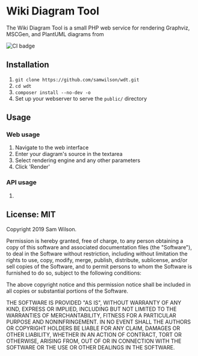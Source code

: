 Wiki Diagram Tool
=================

The Wiki Diagram Tool is a small PHP web service
for rendering Graphviz, MSCGen, and PlantUML diagrams
from 

![CI badge](https://github.com/samwilson/diagrams-service/workflows/CI/badge.svg)

## Installation

1. `git clone https://github.com/samwilson/wdt.git`
2. `cd wdt`
3. `composer install --no-dev -o`
4. Set up your webserver to serve the `public/` directory

## Usage

### Web usage

1. Navigate to the web interface
2. Enter your diagram's source in the textarea
3. Select rendering engine and any other parameters
4. Click 'Render'

### API usage

1. 

## License: MIT

Copyright 2019 Sam Wilson.

Permission is hereby granted, free of charge, to any person obtaining a copy of this software
and associated documentation files (the "Software"), to deal in the Software without
restriction, including without limitation the rights to use, copy, modify, merge, publish,
distribute, sublicense, and/or sell copies of the Software, and to permit persons to whom the
Software is furnished to do so, subject to the following conditions:

The above copyright notice and this permission notice shall be included in all copies or
substantial portions of the Software.

THE SOFTWARE IS PROVIDED "AS IS", WITHOUT WARRANTY OF ANY KIND, EXPRESS OR IMPLIED, INCLUDING
BUT NOT LIMITED TO THE WARRANTIES OF MERCHANTABILITY, FITNESS FOR A PARTICULAR PURPOSE AND
NONINFRINGEMENT. IN NO EVENT SHALL THE AUTHORS OR COPYRIGHT HOLDERS BE LIABLE FOR ANY CLAIM,
DAMAGES OR OTHER LIABILITY, WHETHER IN AN ACTION OF CONTRACT, TORT OR OTHERWISE, ARISING FROM,
OUT OF OR IN CONNECTION WITH THE SOFTWARE OR THE USE OR OTHER DEALINGS IN THE SOFTWARE.

